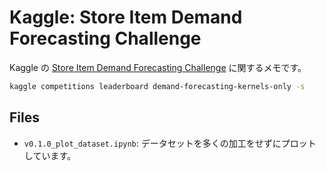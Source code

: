 # Kaggle: Store Item Demand Forecasting Challenge

Kaggle の [Store Item Demand Forecasting Challenge][competition] に関するメモです。

```sh
kaggle competitions leaderboard demand-forecasting-kernels-only -s
```

[competition]: https://www.kaggle.com/c/demand-forecasting-kernels-only/data

## Files

- `v0.1.0_plot_dataset.ipynb`: データセットを多くの加工をせずにプロットしています。
